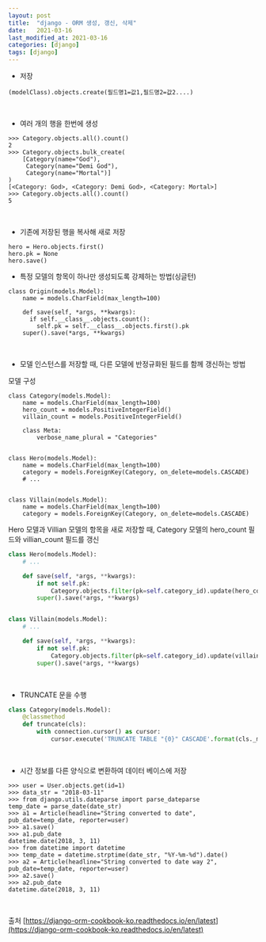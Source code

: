 ```yaml
---
layout: post
title:  "django - ORM 생성, 갱신, 삭제"
date:   2021-03-16
last_modified_at: 2021-03-16
categories: [django]
tags: [django]
---
```


- 저장
```shell script
(modelClass).objects.create(필드명1=값1,필드명2=값2....)
```

<br/>

- 여러 개의 행을 한번에 생성
```shell script
>>> Category.objects.all().count()
2
>>> Category.objects.bulk_create(
    [Category(name="God"),
     Category(name="Demi God"),
     Category(name="Mortal")]
)
[<Category: God>, <Category: Demi God>, <Category: Mortal>]
>>> Category.objects.all().count()
5
```

<br/>

- 기존에 저장된 행을 복사해 새로 저장
```shell script
hero = Hero.objects.first()
hero.pk = None
hero.save()
```

- 특정 모델의 항목이 하나만 생성되도록 강제하는 방법(싱글턴)
```shell script
class Origin(models.Model):
    name = models.CharField(max_length=100)

    def save(self, *args, **kwargs):
      if self.__class__.objects.count():
        self.pk = self.__class__.objects.first().pk
    super().save(*args, **kwargs)
```

<br/>

- 모델 인스턴스를 저장할 때, 다른 모델에 반정규화된 필드를 함께 갱신하는 방법

모델 구성
```pyhton
class Category(models.Model):
    name = models.CharField(max_length=100)
    hero_count = models.PositiveIntegerField()
    villain_count = models.PositiveIntegerField()

    class Meta:
        verbose_name_plural = "Categories"


class Hero(models.Model):
    name = models.CharField(max_length=100)
    category = models.ForeignKey(Category, on_delete=models.CASCADE)
    # ...


class Villain(models.Model):
    name = models.CharField(max_length=100)
    category = models.ForeignKey(Category, on_delete=models.CASCADE)
```

Hero 모델과 Villian 모델의 항목을 새로 저장할 때, Category 모델의 hero_count 필드와 villian_count 필드를 갱신

```python
class Hero(models.Model):
    # ...

    def save(self, *args, **kwargs):
        if not self.pk:
            Category.objects.filter(pk=self.category_id).update(hero_count=F('hero_count')+1)
        super().save(*args, **kwargs)


class Villain(models.Model):
    # ...

    def save(self, *args, **kwargs):
        if not self.pk:
            Category.objects.filter(pk=self.category_id).update(villain_count=F('villain_count')+1)
        super().save(*args, **kwargs)
```

<br/>

- TRUNCATE 문을 수행

```python
class Category(models.Model):
    @classmethod
    def truncate(cls):
        with connection.cursor() as cursor:
            cursor.execute('TRUNCATE TABLE "{0}" CASCADE'.format(cls._meta.db_table))
```

<br/>

- 시간 정보를 다른 양식으로 변환하여 데이터 베이스에 저장

```shell script
>>> user = User.objects.get(id=1)
>>> data_str = "2018-03-11"
>>> from django.utils.dateparse import parse_dateparse
temp_date = parse_date(date_str)
>>> a1 = Article(headline="String converted to date", pub_date=temp_date, reporter=user)
>>> a1.save()
>>> a1.pub_date
datetime.date(2018, 3, 11)
>>> from datetime import datetime
>>> temp_date = datetime.strptime(date_str, "%Y-%m-%d").date()
>>> a2 = Article(headline="String converted to date way 2", pub_date=temp_date, reporter=user)
>>> a2.save()
>>> a2.pub_date
datetime.date(2018, 3, 11)
```

<br/>

출처
[https://django-orm-cookbook-ko.readthedocs.io/en/latest](https://django-orm-cookbook-ko.readthedocs.io/en/latest)